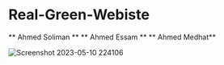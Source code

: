 # Real-Green-Webiste
** Ahmed Soliman **
** Ahmed Essam **
** Ahmed Medhat**

![Screenshot 2023-05-10 224106](https://github.com/iamahmedsalah/Real-Green-Webiste/assets/94718337/3bfc5143-7489-482f-9091-8d99cf0136e8)
